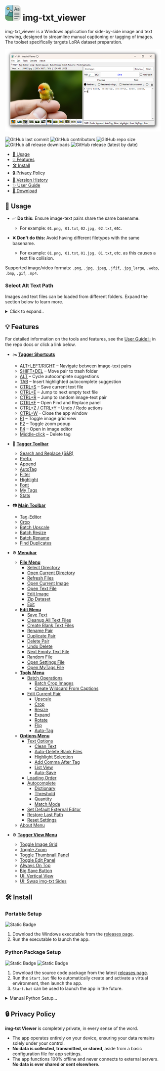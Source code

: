 <!-- markdownlint-disable MD033 MD029-->

# <img src="docs/img/icon.png" alt="icon" width="50"> img-txt_viewer

img-txt_viewer is a Windows application for side-by-side image and text viewing, designed to streamline manual captioning or tagging of images.
The toolset specifically targets LoRA dataset preparation.

![Cover Image](docs/img/img-txt_viewer_v1.97_MAIN_Tagger_preview.png)

![GitHub last commit](https://img.shields.io/github/last-commit/Nenotriple/img-txt_viewer)
![GitHub contributors](https://img.shields.io/github/contributors/Nenotriple/img-txt_viewer)
![GitHub repo size](https://img.shields.io/github/repo-size/Nenotriple/img-txt_viewer)
![GitHub all release downloads](https://img.shields.io/github/downloads/Nenotriple/img-txt_viewer/total)
![GitHub release (latest by date)](https://img.shields.io/github/v/release/Nenotriple/img-txt_viewer)

- [📝 Usage](#-usage)
- [💡 Features](#-features)
- [🛠️ Install](#-install)
- [🔒 Privacy Policy](#-privacy-policy)
- [📜 Version History](https://github.com/Nenotriple/img-txt_viewer/blob/main/docs/Changelog.md)
- [✨ User Guide](https://github.com/Nenotriple/img-txt_viewer/blob/main/docs/User_Guide.md)
- [💾 Download](https://github.com/Nenotriple/img-txt_viewer/releases?q=executable&expanded=true)

## 📝 Usage

- ✅ **Do this:** Ensure image-text pairs share the same basename.
  - For example: `01.png, 01.txt`, `02.jpg, 02.txt`, etc.

- ❌ **Don't do this:** Avoid having different filetypes with the same basename.
  - For example: `01.png, 01.txt`, `01.jpg, 01.txt`, etc. as this causes a text file collision.

Supported image/video formats: `.png`, `.jpg`, `.jpeg`, `.jfif`, `.jpg_large`, `.webp`, `.bmp`, `.gif`, `.mp4`.

### Select Alt Text Path

Images and text files can be loaded from different folders. Expand the section below to learn more.

<details>

  <summary>Click to expand..</summary>

---

By default, text files are loaded from the selected directory. To load text files from a different path:

1. Select a directory as usual.
2. Right-click the `Browse...` button and choose `Set Text File Path`.
3. When an alternate path is chosen, a blue indicator appears to the left of the directory entry. Hover over the indicator to view the selected text path.

Example folder structures:

### Images and text files in same folder

```text
.
└── dataset/
    ├── 01.png
    ├── 01.txt
    ├── 02.jpg
    └── 02.txt
```

### Images and text files in separate folder

```text
.
└── dataset/
    ├── images/
    │   ├── 01.png
    │   └── 02.jpg
    └── captions/
        ├── 01.txt
        └── 02.txt
```

</details>

## 💡 Features

For detailed information on the tools and features, see the [User Guide✨](https://github.com/Nenotriple/img-txt_viewer/blob/main/docs/User_Guide.md) in the repo docs or click a link below.

- ✂️ [**Tagger Shortcuts**](docs/User_Guide.md#tagger-shortcuts)
  - [ALT+LEFT/RIGHT](docs/User_Guide.md#altleftright) – Navigate between image-text pairs
  - [SHIFT+DEL](docs/User_Guide.md#shiftdel) – Move pair to trash folder
  - [ALT](docs/User_Guide.md#alt) – Cycle autocomplete suggestions
  - [TAB](docs/User_Guide.md#tab) – Insert highlighted autocomplete suggestion
  - [CTRL+S](docs/User_Guide.md#ctrls) – Save current text file
  - [CTRL+E](docs/User_Guide.md#ctrle) – Jump to next empty text file
  - [CTRL+R](docs/User_Guide.md#ctrlr) – Jump to random image-text pair
  - [CTRL+F](docs/User_Guide.md#ctrlf) – Open Find and Replace panel
  - [CTRL+Z / CTRL+Y](docs/User_Guide.md#ctrlz--ctrly) – Undo / Redo actions
  - [CTRL+W](docs/User_Guide.md#ctrlw) – Close the app window
  - [F1](docs/User_Guide.md#f1) – Toggle image grid view
  - [F2](docs/User_Guide.md#f2) – Toggle zoom popup
  - [F4](docs/User_Guide.md#f4) – Open in image editor
  - [Middle-click](docs/User_Guide.md#middle-click) – Delete tag

- 📜 [**Tagger Toolbar**](docs/User_Guide.md#tagger-toolbar)
  - [Search and Replace (S&R)](docs/User_Guide.md#search-and-replace)
  - [Prefix](docs/User_Guide.md#prefix)
  - [Append](docs/User_Guide.md#append)
  - [AutoTag](docs/User_Guide.md#autotag)
  - [Filter](docs/User_Guide.md#filter)
  - [Highlight](docs/User_Guide.md#highlight)
  - [Font](docs/User_Guide.md#font)
  - [My Tags](docs/User_Guide.md#my-tags)
  - [Stats](docs/User_Guide.md#stats)

- 📷 [**Main Toolbar**](docs/User_Guide.md#main-toolbar)
  - [Tag-Editor](docs/User_Guide.md#tag-editor)
  - [Crop](docs/User_Guide.md#crop)
  - [Batch Upscale](docs/User_Guide.md#batch-upscale)
  - [Batch Resize](docs/User_Guide.md#batch-resize)
  - [Batch Rename](docs/User_Guide.md#batch-rename)
  - [Find Duplicates](docs/User_Guide.md#find-duplicates)

- ⚙️ [**Menubar**](docs/User_Guide.md#menubar)
  - [**File Menu**](docs/User_Guide.md#file-menu)
    - [Select Directory](docs/User_Guide.md#select-directory)
    - [Open Current Directory](docs/User_Guide.md#open-current-directory)
    - [Refresh Files](docs/User_Guide.md#refresh-files)
    - [Open Current Image](docs/User_Guide.md#open-current-image)
    - [Open Text File](docs/User_Guide.md#open-text-file)
    - [Edit Image](docs/User_Guide.md#edit-image)
    - [Zip Dataset](docs/User_Guide.md#zip-dataset)
    - [Exit](docs/User_Guide.md#exit)
  - [**Edit Menu**](docs/User_Guide.md#edit-menu)
    - [Save Text](docs/User_Guide.md#save-text)
    - [Cleanup All Text Files](docs/User_Guide.md#cleanup-all-text-files)
    - [Create Blank Text Files](docs/User_Guide.md#create-blank-text-files)
    - [Rename Pair](docs/User_Guide.md#rename-pair)
    - [Duplicate Pair](docs/User_Guide.md#duplicate-pair)
    - [Delete Pair](docs/User_Guide.md#delete-pair)
    - [Undo Delete](docs/User_Guide.md#undo-delete)
    - [Next Empty Text File](docs/User_Guide.md#next-empty-text-file)
    - [Random File](docs/User_Guide.md#random-file)
    - [Open Settings File](docs/User_Guide.md#open-settings-file)
    - [Open MyTags File](docs/User_Guide.md#open-mytags-file)
  - [**Tools Menu**](docs/User_Guide.md#tools-menu)
    - [Batch Operations](docs/User_Guide.md#batch-operations)
      - [Batch Crop Images](docs/User_Guide.md#batch-crop-images)
      - [Create Wildcard From Captions](docs/User_Guide.md#create-wildcard-from-captions)
    - [Edit Current Pair](docs/User_Guide.md#edit-current-pair)
      - [Upscale](docs/User_Guide.md#batch-upscale)
      - [Crop](docs/User_Guide.md#_crop)
      - [Resize](docs/User_Guide.md#resize)
      - [Expand](docs/User_Guide.md#expand)
      - [Rotate](docs/User_Guide.md#rotate)
      - [Flip](docs/User_Guide.md#flip)
      - [Auto-Tag](docs/User_Guide.md#auto-tag)
  - [**Options Menu**](docs/User_Guide.md#options-menu)
    - [Text Options](docs/User_Guide.md#text-options)
      - [Clean Text](docs/User_Guide.md#clean-text)
      - [Auto-Delete Blank Files](docs/User_Guide.md#auto-delete-blank-files)
      - [Highlight Selection](docs/User_Guide.md#highlight-selection)
      - [Add Comma After Tag](docs/User_Guide.md#add-comma-after-tag)
      - [List View](docs/User_Guide.md#list-view)
      - [Auto-Save](docs/User_Guide.md#auto-save)
    - [Loading Order](docs/User_Guide.md#loading-order)
    - [Autocomplete](docs/User_Guide.md#autocomplete)
      - [Dictionary](docs/User_Guide.md#autocomplete-dictionary)
      - [Threshold](docs/User_Guide.md#autocomplete-threshold)
      - [Quantity](docs/User_Guide.md#autocomplete-quantity)
      - [Match Mode](docs/User_Guide.md#autocomplete-match-mode)
    - [Set Default External Editor](docs/User_Guide.md#set-default-external-editor)
    - [Restore Last Path](docs/User_Guide.md#restore-last-path)
    - [Reset Settings](docs/User_Guide.md#reset-settings)
  - [About Menu](docs/User_Guide.md#about-menu)

- ⚙️ [**Tagger View Menu**](docs/User_Guide.md#tagger-view-menu)
  - [Toggle Image Grid](docs/User_Guide.md#toggle-image-grid)
  - [Toggle Zoom](docs/User_Guide.md#toggle-zoom)
  - [Toggle Thumbnail Panel](docs/User_Guide.md#toggle-thumbnail-panel)
  - [Toggle Edit Panel](docs/User_Guide.md#toggle-edit-panel)
  - [Always On Top](docs/User_Guide.md#always-on-top)
  - [Big Save Button](docs/User_Guide.md#big-save-button)
  - [UI: Vertical View](docs/User_Guide.md#ui-vertical-view)
  - [UI: Swap img-txt Sides](docs/User_Guide.md#ui-swap-img-txt-sides)

## 🛠 Install

### Portable Setup

![Static Badge](https://img.shields.io/badge/Windows-gray)

1. Download the Windows executable from the [releases page](https://github.com/Nenotriple/img-txt_viewer/releases?q=executable&expanded=true).
2. Run the executable to launch the app.

### Python Package Setup

![Static Badge](https://img.shields.io/badge/git-gray) ![Static Badge](https://img.shields.io/badge/Windows-Python_3.10-green)

1. Download the source code package from the latest [releases page](https://github.com/Nenotriple/img-txt_viewer/releases?q=executable&expanded=true).
2. Run the `Start.bat` file to automatically create and activate a virtual environment, then launch the app.
3. `Start.bat` can be used to launch the app in the future.

<details>

  <summary>Manual Python Setup...</summary>

![Static Badge](https://img.shields.io/badge/git-gray) ![Static Badge](https://img.shields.io/badge/Windows-Python_3.10-green)

1. **Clone the repository:**

```bash
git clone https://github.com/Nenotriple/img-txt_viewer.git
```

2. **Navigate into the project directory:**

```bash
cd img-txt_viewer/img-txt_viewer
```

2. **Create and activate a virtual environment:**

```bash
python -m venv venv
venv\Scripts\activate
```

3. **Install the required dependencies:**

```bash
pip install -r requirements.txt
```

4. **Launch the app:**

```bash
python app.py
```

</details>

## 🔒 Privacy Policy

**img-txt Viewer** is completely private, in every sense of the word.

- The app operates entirely on your device, ensuring your data remains solely under your control.
- **No data is collected, transmitted, or stored**, aside from a basic configuration file for app settings.
- The app functions 100% offline and never connects to external servers. **No data is ever shared or sent elsewhere.**
